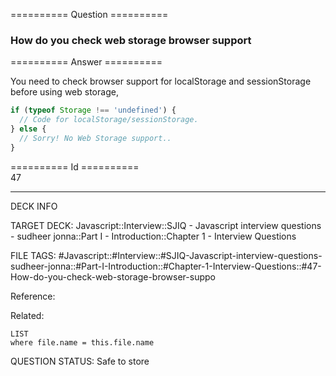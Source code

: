 ========== Question ==========  

### How do you check web storage browser support  

========== Answer ==========  

You need to check browser support for localStorage and sessionStorage before
using web storage,

```javascript
if (typeof Storage !== 'undefined') {
  // Code for localStorage/sessionStorage.
} else {
  // Sorry! No Web Storage support..
}
```

========== Id ==========  
47

---

DECK INFO

TARGET DECK: Javascript::Interview::SJIQ - Javascript interview questions - sudheer jonna::Part I - Introduction::Chapter 1 - Interview Questions

FILE TAGS: #Javascript::#Interview::#SJIQ-Javascript-interview-questions-sudheer-jonna::#Part-I-Introduction::#Chapter-1-Interview-Questions::#47-How-do-you-check-web-storage-browser-suppo

Reference:

Related:

```dataview
LIST
where file.name = this.file.name
```

QUESTION STATUS: Safe to store
